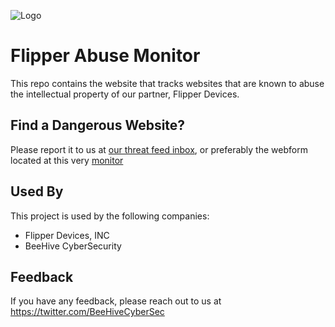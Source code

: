 
![Logo](https://i.imgur.com/lTc3dDG.png)


# Flipper Abuse Monitor

This repo contains the website that tracks websites that are known to abuse the intellectual property of our partner, Flipper Devices. 


## Find a Dangerous Website?
Please report it to us at [our threat feed inbox](mailto:threatfeed@beehive.systems?subject=Dangerous%20Website), or preferably the webform located at this very [monitor](https://flipperabusemonitor.beehive.systems)  
## Used By

This project is used by the following companies:

- Flipper Devices, INC
- BeeHive CyberSecurity


## Feedback

If you have any feedback, please reach out to us at https://twitter.com/BeeHiveCyberSec
